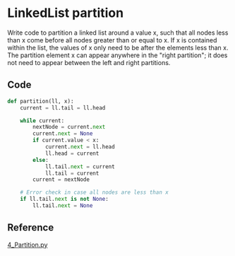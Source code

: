 # LinkedList partition

Write code to partition a linked list around a value x, such that all nodes less than x come before all nodes greater than or equal to x. If x is contained within the list, the values of x only need to be after the elements less than x. The partition element x can appear anywhere in the "right partition"; it does not need to appear between the left and right partitions.

## Code

```python
def partition(ll, x):
    current = ll.tail = ll.head

    while current:
        nextNode = current.next
        current.next = None
        if current.value < x:
            current.next = ll.head
            ll.head = current
        else:
            ll.tail.next = current
            ll.tail = current
        current = nextNode

    # Error check in case all nodes are less than x
    if ll.tail.next is not None:
        ll.tail.next = None
```

## Reference

[4_Partition.py](https://github.com/careercup/CtCI-6th-Edition-Python/blob/master/Chapter2/4_Partition.py)